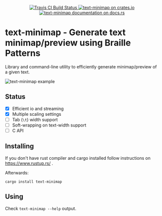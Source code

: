 <p align="center">
  <a href="https://travis-ci.org/dpc/text-minimap">
      <img src="https://img.shields.io/travis/dpc/text-minimap/master.svg" alt="Travis CI Build Status">
  </a>

  <a href="https://crates.io/crates/text-minimap">
      <img src="https://img.shields.io/crates/d/text-minimap.svg" alt="text-minimap on crates.io">
  </a>

  <a href="https://docs.rs/text-minimap">
      <img src="https://docs.rs/text-minimap/badge.svg" alt="text-minimap documentation on docs.rs">
  </a>
</p>

# text-minimap - Generate text minimap/preview using Braille Patterns

Library and command-line utility to efficiently generate minimap/preview
of a given text.


![text-minimap example](http://i.imgur.com/JcR6rwS.png)

## Status

* [x] Efficient io and streaming
* [x] Multiple scaling settings
* [ ] Tab (`\t`) width support
* [ ] Soft-wrapping on text-width support
* [ ] C API

## Installing

If you don't have rust compiler and cargo installed follow instructions on
https://www.rustup.rs/ .

Afterwards:

```
cargo install text-minimap
```

## Using

Check `text-minimap --help` output.

